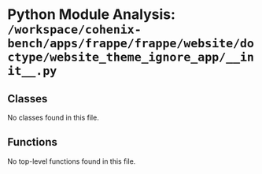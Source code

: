 # Python Module Analysis: `/workspace/cohenix-bench/apps/frappe/frappe/website/doctype/website_theme_ignore_app/__init__.py`

## Classes

No classes found in this file.


## Functions

No top-level functions found in this file.
